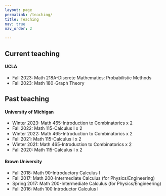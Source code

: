 ```yaml
---
layout: page
permalink: /teaching/
title: Teaching
nav: true
nav_order: 2

---
```

<h2> Current teaching </h2>
<h4> UCLA </h4>
<ul>
    <li> Fall 2023: Math 218A-Discrete Mathematics: Probabilistic Methods </li>
    <li> Fall 2023: Math 180-Graph Theory </li>
</ul>
<h2> Past teaching </h2>
<h4> University of Michigan </h4>
<ul>
<li> Winter 2023: Math 465-Introduction to Combinatorics x 2</li>
<li> Fall 2022: Math 115-Calculus I x 2 </li>
<li> Winter 2022: Math 465-Introduction to Combinatorics x 2</li>
<li> Fall 2021: Math 115-Calculus I x 2</li>
<li> Winter 2021: Math 465-Introduction to Combinatorics x 2</li>
<li> Fall 2020: Math 115-Calculus I x 2</li>
</ul> 
<h4> Brown University </h4>
<ul>
<li> Fall 2018: Math 90-Introductory Calculus I </li>
<li> Fall 2017: Math 200-Intermediate Calculus (for Physics/Engineering) </li>
<li> Spring 2017: Math 200-Intermediate Calculus (for Physics/Engineering) </li>
<li> Fall 2016: Math 100 Introductor Calculus I </li>
</ul>  